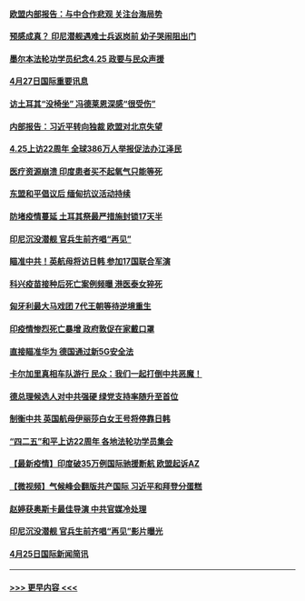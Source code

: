 #### [欧盟内部报告：与中合作悲观 关注台海局势](../pages/prog202/a103105377.md?t=04272001) 
#### [预感成真？ 印尼潜舰遇难士兵返岗前 幼子哭闹阻出门](../pages/prog202/a103105261.md?t=04272001) 
#### [墨尔本法轮功学员纪念4.25  政要与民众声援](../pages/prog202/a103105292.md?t=04272001) 
#### [4月27日国际重要讯息](../pages/prog202/a103105283.md?t=04272001) 
#### [访土耳其“没椅坐” 冯德莱恩深感“很受伤”](../pages/prog202/a103105253.md?t=04272001) 
#### [内部报告：习近平转向独裁 欧盟对北京失望](../pages/prog202/a103105245.md?t=04272001) 
#### [4.25上访22周年 全球386万人举报促法办江泽民](../pages/prog202/a103105227.md?t=04272001) 
#### [医疗资源崩溃 印度患者买不起氧气只能等死](../pages/prog202/a103105110.md?t=04272001) 
#### [东盟和平倡议后 缅甸抗议活动持续](../pages/prog202/a103104896.md?t=04272001) 
#### [防堵疫情蔓延 土耳其祭最严措施封锁17天半](../pages/prog202/a103105069.md?t=04272001) 
#### [印尼沉没潜舰 官兵生前齐唱“再见”](../pages/prog202/a103104933.md?t=04272001) 
#### [瞄准中共！英航母将访日韩 参加17国联合军演](../pages/prog202/a103105036.md?t=04272001) 
#### [科兴疫苗接种后死亡案例频曝 港医泰女猝死](../pages/prog202/a103104889.md?t=04272001) 
#### [匈牙利最大马戏团 7代王朝等待逆境重生](../pages/prog202/a103104938.md?t=04272001) 
#### [印疫情惨烈死亡暴增 政府敦促在家戴口罩](../pages/prog202/a103104916.md?t=04272001) 
#### [直接瞄准华为 德国通过新5G安全法](../pages/prog202/a103104865.md?t=04272001) 
#### [卡尔加里真相车队游行 民众：我们一起打倒中共恶魔！](../pages/prog202/a103104852.md?t=04272001) 
#### [德总理候选人对中共强硬 绿党支持率随升至首位](../pages/prog202/a103104646.md?t=04272001) 
#### [制衡中共 英国航母伊丽莎白女王号将停靠日韩](../pages/prog202/a103104737.md?t=04272001) 
#### [“四二五”和平上访22周年 各地法轮功学员集会](../pages/prog202/a103104746.md?t=04272001) 
#### [【最新疫情】印度破35万例国际驰援断航 欧盟起诉AZ](../pages/prog202/a103104740.md?t=04272001) 
#### [【微视频】气候峰会翻版共产国际 习近平和拜登分蛋糕](../pages/prog202/a103104688.md?t=04272001) 
#### [赵婷获奥斯卡最佳导演 中共官媒冷处理](../pages/prog202/a103104684.md?t=04272001) 
#### [印尼沉没潜舰 官兵生前齐唱“再见”影片曝光](../pages/prog202/a103104574.md?t=04272001) 
#### [4月25日国际新闻简讯](../pages/prog202/a103104520.md?t=04272001) 

----
#### [ >>> 更早内容 <<< ](../indexes/prog202-earlier.md)
